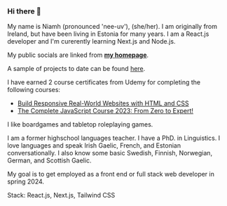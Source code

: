 ### Hi there 👋

My name is Niamh (pronounced 'nee-uv'), (she/her). I am originally from Ireland, but have been living in Estonia for many years. I am a React.js developer and I'm curerently learning Next.js and Node.js.

My public socials are linked from [**my homepage**](https://niamhdoyle.dev/).

A sample of projects to date can be found [here](https://niamhdoyle.dev/#section-work).

I have earned 2 course certificates from Udemy for completing the following courses:

- [Build Responsive Real-World Websites with HTML and CSS](https://www.udemy.com/course/design-and-develop-a-killer-website-with-html5-and-css3/)
- [The Complete JavaScript Course 2023: From Zero to Expert!](https://www.udemy.com/course/the-complete-javascript-course/)

I like boardgames and tabletop roleplaying games.

I am a former highschool languages teacher. I have a PhD. in Linguistics. I love languages and speak Irish Gaelic, French, and Estonian conversationally. I also know some basic Swedish, Finnish, Norwegian, German, and Scottish Gaelic.

My goal is to get employed as a front end or full stack web developer in spring 2024.

Stack: React.js, Next.js, Tailwind CSS
